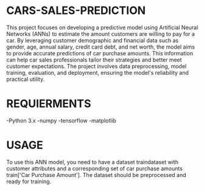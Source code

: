 # CARS-SALES-PREDICTION

This project focuses on developing a predictive model using Artificial Neural Networks (ANNs) to estimate the amount customers are willing to pay for a car. By leveraging customer demographic and financial data such as gender, age, annual salary, credit card debt, and net worth, the model aims to provide accurate predictions of car purchase amounts. This information can help car sales professionals tailor their strategies and better meet customer expectations. The project involves data preprocessing, model training, evaluation, and deployment, ensuring the model's reliability and practical utility.

# REQUIERMENTS

-Python 3.x
-numpy
-tensorflow
-matplotlib

# USAGE

To use this ANN model, you need to have a dataset traindataset with customer attributes and a corresponding set of car purchase amounts train['Car Purchase Amount']. The dataset should be preprocessed and ready for training.
